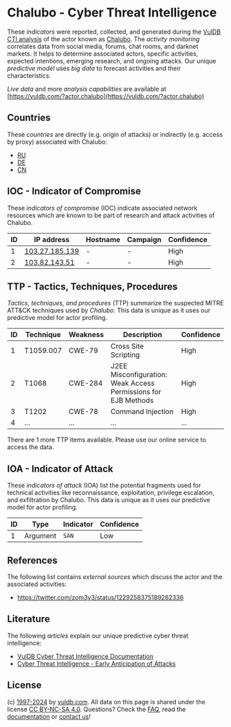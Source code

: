 # Chalubo - Cyber Threat Intelligence

These _indicators_ were reported, collected, and generated during the [VulDB CTI analysis](https://vuldb.com/?kb.cti) of the actor known as [Chalubo](https://vuldb.com/?actor.chalubo). The _activity monitoring_ correlates data from social media, forums, chat rooms, and darknet markets. It helps to determine associated actors, specific activities, expected intentions, emerging research, and ongoing attacks. Our unique _predictive model_ uses _big data_ to forecast activities and their characteristics.

_Live data_ and more _analysis capabilities_ are available at [https://vuldb.com/?actor.chalubo](https://vuldb.com/?actor.chalubo)

## Countries

These _countries_ are directly (e.g. origin of attacks) or indirectly (e.g. access by proxy) associated with Chalubo:

* [RU](https://vuldb.com/?country.ru)
* [DE](https://vuldb.com/?country.de)
* [CN](https://vuldb.com/?country.cn)

## IOC - Indicator of Compromise

These _indicators of compromise_ (IOC) indicate associated network resources which are known to be part of research and attack activities of Chalubo.

ID | IP address | Hostname | Campaign | Confidence
-- | ---------- | -------- | -------- | ----------
1 | [103.27.185.139](https://vuldb.com/?ip.103.27.185.139) | - | - | High
2 | [103.82.143.51](https://vuldb.com/?ip.103.82.143.51) | - | - | High

## TTP - Tactics, Techniques, Procedures

_Tactics, techniques, and procedures_ (TTP) summarize the suspected MITRE ATT&CK techniques used by _Chalubo_. This data is unique as it uses our predictive model for actor profiling.

ID | Technique | Weakness | Description | Confidence
-- | --------- | -------- | ----------- | ----------
1 | T1059.007 | CWE-79 | Cross Site Scripting | High
2 | T1068 | CWE-284 | J2EE Misconfiguration: Weak Access Permissions for EJB Methods | High
3 | T1202 | CWE-78 | Command Injection | High
4 | ... | ... | ... | ...

There are 1 more TTP items available. Please use our online service to access the data.

## IOA - Indicator of Attack

These _indicators of attack_ (IOA) list the potential fragments used for technical activities like reconnaissance, exploitation, privilege escalation, and exfiltration by Chalubo. This data is unique as it uses our predictive model for actor profiling.

ID | Type | Indicator | Confidence
-- | ---- | --------- | ----------
1 | Argument | `SAN` | Low

## References

The following list contains _external sources_ which discuss the actor and the associated activities:

* https://twitter.com/zom3y3/status/1229258375189262336

## Literature

The following _articles_ explain our unique predictive cyber threat intelligence:

* [VulDB Cyber Threat Intelligence Documentation](https://vuldb.com/?kb.cti)
* [Cyber Threat Intelligence - Early Anticipation of Attacks](https://www.scip.ch/en/?labs.20201022)

## License

(c) [1997-2024](https://vuldb.com/?kb.changelog) by [vuldb.com](https://vuldb.com/?kb.about). All data on this page is shared under the license [CC BY-NC-SA 4.0](https://creativecommons.org/licenses/by-nc-sa/4.0/). Questions? Check the [FAQ](https://vuldb.com/?kb.faq), read the [documentation](https://vuldb.com/?kb) or [contact us](https://vuldb.com/?contact)!
